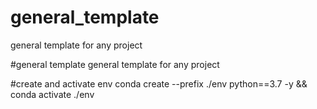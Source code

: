 # general_template
general template for any project

#general template
general template for any project

#create and activate env
conda create --prefix ./env python==3.7 -y && conda activate ./env
